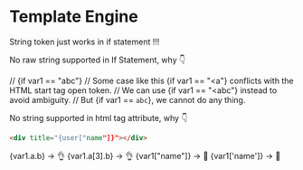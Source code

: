 # Template Engine

String token just works in if statement !!!

No raw string supported in If Statement, why 👇

// {if var1 == "abc"}
// Some case like this {if var1 == "<a"} conflicts with the HTML start tag open token.
// We can use {if var1 == "&lt;abc"} instead to avoid ambiguity.
// But {if var1 == `abc`}, we cannot do any thing.


No string supported in html tag attribute, why 👇

```html
<div title="{user["name"]}"></div>
```

{var1.a.b} -> 👌
{var1.a[3].b} -> 👌
{var1["name"]} -> 🙅
{var1['name']} -> 🙅



